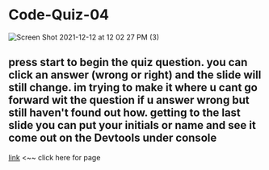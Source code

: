 # Code-Quiz-04

![Screen Shot 2021-12-12 at 12 02 27 PM (3)](https://user-images.githubusercontent.com/92010483/145726915-b31762b1-8254-4207-9d3e-b69b0e8876e8.png)

## press start to begin the quiz question. you can click an answer (wrong or right) and the slide will still change. im trying to make it where u cant go forward wit the question if u answer wrong but still haven't found out how. getting to the last slide you can put your initials or name and see it come out on the Devtools under console

[link](file:///Users/GGuzman/Desktop/projects/Code-Quiz-04/quiz.html) <~~ click here for page
